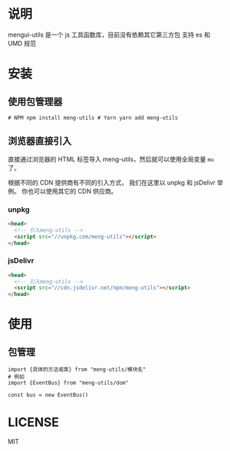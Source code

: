 # 说明

mengui-utils 是一个 js 工具函数库，目前没有依赖其它第三方包
支持 es 和 UMD 规范

# 安装

## 使用包管理器

```html
# NPM npm install meng-utils # Yarn yarn add meng-utils
```

## 浏览器直接引入

直接通过浏览器的 HTML 标签导入 meng-utils，然后就可以使用全局变量 `mu` 了。

根据不同的 CDN 提供商有不同的引入方式， 我们在这里以 unpkg 和 jsDelivr 举例。 你也可以使用其它的 CDN 供应商。

### unpkg

```html
<head>
  <!-- 引入meng-utils -->
  <script src="//unpkg.com/meng-utils"></script>
</head>
```

### jsDelivr

```html
<head>
  <!-- 引入meng-utils -->
  <script src="//cdn.jsdelivr.net/npm/meng-utils"></script>
</head>
```

# 使用

## 包管理

```shell
import {具体的方法或类} from "meng-utils/模块名"
# 例如
import {EventBus} from "meng-utils/dom"

const bus = new EventBus()

```

# LICENSE

MIT
